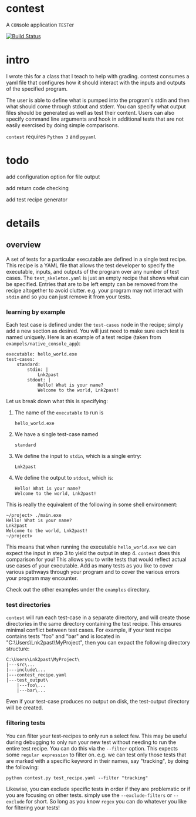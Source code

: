 # contest
A ```CON```sole application ```TEST```er

[![Build Status](https://travis-ci.org/Lnk2past/contest.svg?branch=master)](https://travis-ci.org/Lnk2past/contest)

# intro
I wrote this for a class that I teach to help with grading. contest consumes a yaml file that configures how it should interact with the inputs and outputs of the specified program.

The user is able to define what is pumped into the program's stdin and then what should come through stdout and stderr. You can specify what output files should be generated as well as test their content. Users can also specify command line arguments and hook in additional tests that are not easily exercised by doing simple comparisons.

```contest``` requires ```Python 3``` and ```pyyaml```

# todo
add configuration option for file output

add return code checking

add test recipe generator

# details
## overview
A set of tests for a particular executable are defined in a single test recipe. This recipe is a YAML file that allows the test developer to specify the executable, inputs, and outputs of the program over any number of test cases. The ```test_skeleton.yaml``` is just an empty recipe that shows what can be specified. Entries that are to be left empty can be removed from the recipe altogether to avoid clutter. e.g. your program may not interact with ```stdin``` and so you can just remove it from your tests.

### learning by example
Each test case is defined under the ```test-cases``` node in the recipe; simply add a new section as desired. You will just need to make sure each test is named uniquely. Here is an example of a test recipe (taken from ```exampels/native_console_app```):

```
executable: hello_world.exe
test-cases:
    standard:
        stdin: |
            Lnk2past
        stdout: |
            Hello! What is your name?
            Welcome to the world, Lnk2past!
```

Let us break down what this is specifying:

1. The name of the ```executable``` to run is
    ```
    hello_world.exe
    ```
2. We have a single test-case named
    ```
    standard
    ```
3. We define the input to ```stdin```, which is a single entry:
    ```
    Lnk2past
    ```
4. We define the output to ```stdout```, which is:
    ```
    Hello! What is your name?
    Welcome to the world, Lnk2past!
    ```

This is really the equivalent of the following in some shell environment:
```
~/project> ./main.exe
Hello! What is your name?
Lnk2past
Welcome to the world, Lnk2past!
~/project>
```

This means that when running the executable ```hello_world.exe``` we can expect the input in step 3 to yield the output in step 4. ```contest``` does this comparison for you! This allows you to write tests that would reflect actual use cases of your executable. Add as many tests as you like to cover various pathways through your program and to cover the various errors your program may encounter.

Check out the other examples under the ```examples``` directory.

### test directories

```contest``` will run each test-case in a separate directory, and will create those directories in the same directory containing the test recipe. This ensures minimal conflict between test cases. For example, if your test recipe contains tests "foo" and "bar" and is located in "C:\Users\Lnk2past\MyProject", then you can expact the following directory structure:

```
C:\Users\Lnk2past\MyProject\
|---src\...
|---include\...
|---contest_recipe.yaml
|---test_output\
    |---foo\...
    |---bar\...
```

Even if your test-case produces no output on disk, the test-output directory will be created.

### filtering tests

You can filter your test-recipes to only run a select few. This may be useful during debugging to only run your new test without needing to run the entire test recipe. You can do this via the ```--filter``` option. This expects some ```regular expression``` to filter on. e.g. we can test only those tests that are marked with a specific keyword in their names, say "tracking", by doing the following:

```
python contest.py test_recipe.yaml --filter "tracking"
```

Likewise, you can exclude specific tests in order if they are problematic or if you are focusing on other tests. simply use the ```--exclude-filters``` or ```--exclude``` for short. So long as you know ```regex``` you can do whatever you like for filtering your tests!